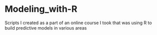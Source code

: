# Modeling_with-R
Scripts I created as a part of an online course I took that was using R to build predictive models in various areas
